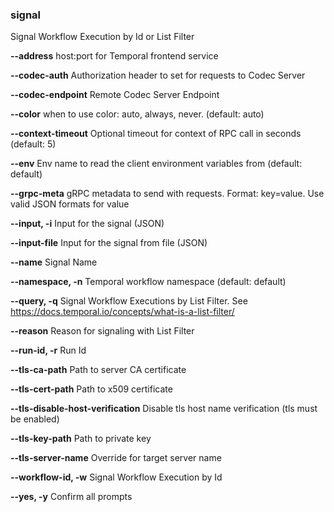 ### signal

Signal Workflow Execution by Id or List Filter

**--address**
host:port for Temporal frontend service

**--codec-auth**
Authorization header to set for requests to Codec Server

**--codec-endpoint**
Remote Codec Server Endpoint

**--color**
when to use color: auto, always, never. (default: auto)

**--context-timeout**
Optional timeout for context of RPC call in seconds (default: 5)

**--env**
Env name to read the client environment variables from (default: default)

**--grpc-meta**
gRPC metadata to send with requests. Format: key=value. Use valid JSON formats for value

**--input, -i**
Input for the signal (JSON)

**--input-file**
Input for the signal from file (JSON)

**--name**
Signal Name

**--namespace, -n**
Temporal workflow namespace (default: default)

**--query, -q**
Signal Workflow Executions by List Filter. See https://docs.temporal.io/concepts/what-is-a-list-filter/

**--reason**
Reason for signaling with List Filter

**--run-id, -r**
Run Id

**--tls-ca-path**
Path to server CA certificate

**--tls-cert-path**
Path to x509 certificate

**--tls-disable-host-verification**
Disable tls host name verification (tls must be enabled)

**--tls-key-path**
Path to private key

**--tls-server-name**
Override for target server name

**--workflow-id, -w**
Signal Workflow Execution by Id

**--yes, -y**
Confirm all prompts

